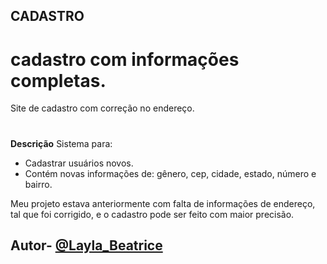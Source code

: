 ## CADASTRO
# cadastro com informações completas.
Site de cadastro com correção no endereço.

#
**Descrição**
Sistema para:
- Cadastrar usuários novos.
- Contém novas informações de: gênero, cep, cidade, estado, número e bairro.

Meu projeto estava anteriormente com falta de informações de endereço, tal que foi corrigido, e o cadastro pode ser feito com maior precisão.

## Autor- [@Layla_Beatrice](https://www.github.com/laylabtrice)

